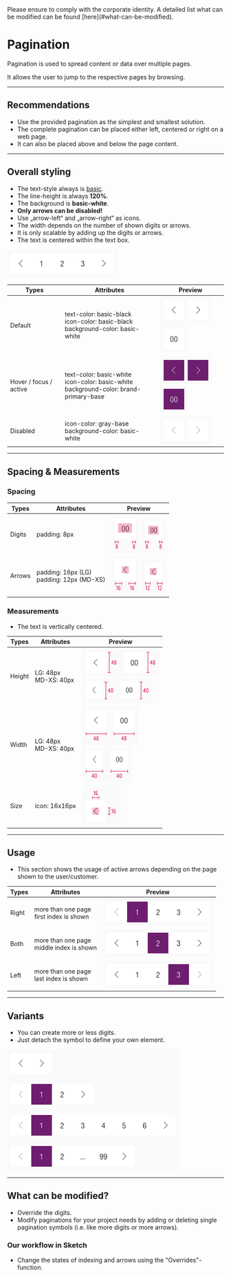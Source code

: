 <AlertInfo alertHeadline="Modifiable">
Please ensure to comply with the corporate identity. A detailed list what can be modified can be found [here](#what-can-be-modified).
</AlertInfo>

# Pagination

Pagination is used to spread content or data over multiple pages.

It allows the user to jump to the respective pages by browsing.

---

## Recommendations

- Use the provided pagination as the simplest and smallest solution.
- The complete pagination can be placed either left, centered or right on a web page.
- It can also be placed above and below the page content.

---

## Overall styling

- The text-style always is [basic](../../General/Typography/Typography.md#basic).
- The line-height is always **120%**.
- The background is **basic-white**.
- **Only arrows can be disabled!**
- Use „arrow-left“ and „arrow-right“ as icons.
- The width depends on the number of shown digits or arrows.
- It is only scalable by adding up the digits or arrows.
- The text is centered within the text box.

![pagination overview](assets/overall@1x.png)

| Types | Attributes | Preview |
|---|---|---|
| Default | text-color: basic-black <br> icon-color: basic-black <br> background-color: basic-white | ![default arrow](assets/status/arrow/default@1x.png)![default digit](assets/status/digit/default@1x.png) |
| Hover / focus / active | text-color: basic-white <br> icon-color: basic-white <br> background-color: brand-primary-base | ![hover-focus-active arrow](assets/status/arrow/active-hover-focus@1x.png)![hover-focus-active digit](assets/status/digit/active-hover-focus@1x.png) |
| Disabled | icon-color: gray-base <br> background-color: basic-white | ![disabled arrow](assets/status/arrow/disabled@1x.png) |

---

## Spacing & Measurements

### Spacing

| Types | Attributes | Preview |
|---|---|---|
| Digits | padding: 8px | ![digit: LG](assets/measurements/LG/digit/horizontal-spacing@1x.png) ![digit: MD-XS](assets/measurements/MD-XS/digit/horizontal-spacing@1x.png) |
| Arrows | padding: 16px (LG)<br> padding: 12px (MD-XS) | ![arrow: LG](assets/measurements/LG/arrow/horizontal-spacing@1x.png) ![arrow: MD-XS](assets/measurements/MD-XS/arrow/horizontal-spacing@1x.png) |

### Measurements

- The text is vertically centered.

| Types | Attributes | Preview |
|---|---|---|
| Height | LG: 48px <br> MD-XS: 40px | ![height: LG](assets/measurements/LG/height@1x.png)<br> ![height: MD-XS](assets/measurements/MD-XS/height@1x.png) |
| Width | LG: 48px <br> MD-XS: 40px | ![width: LG](assets/measurements/LG/width@1x.png)<br> ![width: MD-XS](assets/measurements/MD-XS/width@1x.png) |
| Size | icon: 16x16px| ![icon-size](assets/measurements/icon-size@1x.png) |

---

## Usage

- This section shows the usage of active arrows depending on the page shown to the user/customer.

| Types | Attributes | Preview |
|---|---|---|
| Right | more than one page <br>first index is shown | ![pagination right arrow](assets/usage/right-active@1x.png) |
| Both | more than one page <br> middle index is shown | ![pagination both arrow](assets/usage/both-active@1x.png) |
| Left | more than one page <br> last index is shown | ![pagination left arrow](assets/usage/left-active@1x.png)|

---

## Variants

- You can create more or less digits.
- Just detach the symbol to define your own element.

![pagination overview of variants](assets/variants/overview@1x.png)

---

## What can be modified?

- Override the digits.
- Modify paginations for your project needs by adding or deleting single pagination symbols (i.e. like more digits or more arrows).

### Our workflow in Sketch

- Change the states of indexing and arrows using the "Overrides"-function.
